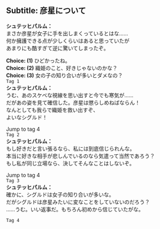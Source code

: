 # 

  
## Subtitle: 彦星について
  
**シュテッヒパルム：**  
まさか彦星が女子に手を出しまくっているとはな……  
何か擁護できる点が少しくらいはあると思っていたが  
あまりにも酷すぎて逆に驚いてしまったぞ。  
  
**Choice: (1)**  ひどかったね。  
**Choice: (2)**  織姫のこと、好きじゃないのかな？  
**Choice: (3)**  女の子の知り合いが多いとダメなの？  
`Tag 1`  
**シュテッヒパルム：**  
うむ、あのスケベな視線を思い出すと今でも寒気が……  
だがあの姿を見て確信した。彦星は懲らしめねばならん！  
なんとしても我らで織姫を救い出すぞ、  
よいなシグルド！  
  
Jump to tag 4  
`Tag 2`  
**シュテッヒパルム：**  
もし好きだと言い張るなら、私には到底信じられんな。  
本当に好きな相手が悲しんでいるのなら気遣って当然であろう？  
もし私が同じ立場なら、決してそんなことはしないぞ。  
  
Jump to tag 4  
`Tag 3`  
**シュテッヒパルム：**  
確かに、シグルドは女子の知り合いが多いな。  
だがシグルドは彦星みたいに変なことをしていないのだろう？  
……うむ。いい返事だ。もちろん初めから信じていたがな。  
  
`Tag 4`  
